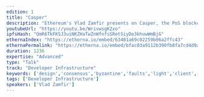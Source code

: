 ```yaml
---
edition: 1
title: "Casper"
description: "Ethereum's Vlad Zamfir presents on Casper, the PoS blockchain architecture for Serenity release."
youtubeUrl: "https://youtu.be/WrivwsgK2xo"
ipfsHash: "QmR6TkFKSJ3uiNKZHaTwZnWfnfsSRetSiyDo3khuwWmBjG"
ethernaIndex: "https://etherna.io/embed/63481a69c02259b06a2ffc43"
ethernaPermalink: "https://etherna.io/embed/bfac03a9112b390fb8fa7cd4d9a26c48fd0a80bb8b0efc4fbe20dffd68990a34"
duration: 1236
expertise: "Advanced"
type: "Talk"
track: "Developer Infrastructure"
keywords: ['design','consensus','byzantine','faults','light','client','latency','ghost','security','work','stake','attack','finality']
tags: ['Developer Infrastructure']
speakers: ['Vlad Zamfir']
---
```

